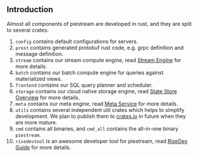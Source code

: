 ## Introduction

Almost all components of piestream are developed in rust, and they are split to several crates:

1. `config` contains default configurations for servers.
2. `prost` contains generated protobuf rust code, e.g. grpc definition and message definition.
3. `stream` contains our stream compute engine, read [Stream Engine][stream-engine] for more details.
4. `batch` contains our batch compute engine for queries against materialized views.
5. `frontend` contains our SQL query planner and scheduler.
6. `storage` contains our cloud native storage engine, read [State Store Overview][state-store] for more details.
7. `meta` contains our meta engine, read [Meta Service][meta-service] for more details.
8. `utils` contains several independent util crates which helps to simplify development. We plan to publish them to [crates.io](https://crates.io/) in future when they are more mature.
9. `cmd` contains all binaries, and `cmd_all` contains the all-in-one binary `piestream`.
10. `risedevtool` is an awesome developer tool for piestream, read [RiseDev Guide][risedev] for more details.

[stream-engine]: https://github.com/piestreamlabs/piestream/blob/main/docs/streaming-overview.md
[state-store]: https://github.com/piestreamlabs/piestream/blob/main/docs/state-store-overview.md
[meta-service]: https://github.com/piestreamlabs/piestream/blob/main/docs/meta-service.md
[risedev]: https://github.com/piestreamlabs/piestream/tree/main/src/risedevtool
